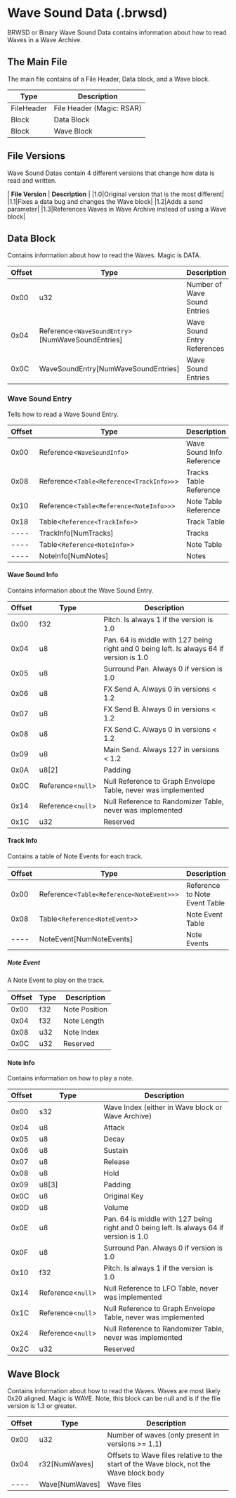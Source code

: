 # Wave Sound Data (.brwsd)
BRWSD or Binary Wave Sound Data contains information about how to read Waves in a Wave Archive.

## The Main File
The main file contains of a File Header, Data block, and a Wave block.

| **Type** | **Description** |
|----------|-----------------|
|FileHeader|File Header (Magic: RSAR)|
|Block|Data Block|
|Block|Wave Block|

## File Versions
Wave Sound Datas contain 4 different versions that change how data is read and written.

| **File Version** | **Description** |
|1.0|Original version that is the most different|
|1.1|Fixes a data bug and changes the Wave block|
|1.2|Adds a send parameter|
|1.3|References Waves in Wave Archive instead of using a Wave block|

## Data Block
Contains information about how to read the Waves. Magic is DATA.

| **Offset** | **Type** | **Description** |
|------------|----------|-----------------|
|0x00|u32|Number of Wave Sound Entries|
|0x04|Reference<`WaveSoundEntry`>[NumWaveSoundEntries]|Wave Sound Entry References|
|0x0C|WaveSoundEntry[NumWaveSoundEntries]|Wave Sound Entries|

### Wave Sound Entry
Tells how to read a Wave Sound Entry.

| **Offset** | **Type** | **Description** |
|------------|----------|-----------------|
|0x00|Reference<`WaveSoundInfo`>|Wave Sound Info Reference|
|0x08|Reference<`Table<Reference<TrackInfo>>`>|Tracks Table Reference|
|0x10|Reference<`Table<Reference<NoteInfo>>`>|Note Table Reference|
|0x18|Table<`Reference<TrackInfo>`>|Track Table|
|----|TrackInfo[NumTracks]|Tracks|
|----|Table<`Reference<NoteInfo>`>|Note Table|
|----|NoteInfo[NumNotes]|Notes|

#### Wave Sound Info
Contains information about the Wave Sound Entry.

| **Offset** | **Type** | **Description** |
|------------|----------|-----------------|
|0x00|f32|Pitch. Is always 1 if the version is 1.0|
|0x04|u8|Pan. 64 is middle with 127 being right and 0 being left. Is always 64 if version is 1.0|
|0x05|u8|Surround Pan. Always 0 if version is 1.0|
|0x06|u8|FX Send A. Always 0 in versions < 1.2|
|0x07|u8|FX Send B. Always 0 in versions < 1.2|
|0x08|u8|FX Send C. Always 0 in versions < 1.2|
|0x09|u8|Main Send. Always 127 in versions < 1.2|
|0x0A|u8[2]|Padding|
|0x0C|Reference<`null`>|Null Reference to Graph Envelope Table, never was implemented|
|0x14|Reference<`null`>|Null Reference to Randomizer Table, never was implemented|
|0x1C|u32|Reserved|

#### Track Info
Contains a table of Note Events for each track.

| **Offset** | **Type** | **Description** |
|------------|----------|-----------------|
|0x00|Reference<`Table<Reference<NoteEvent>>`>|Reference to Note Event Table|
|0x08|Table<`Reference<NoteEvent>`>|Note Event Table|
|----|NoteEvent[NumNoteEvents]|Note Events|

##### Note Event
A Note Event to play on the track.

| **Offset** | **Type** | **Description** |
|------------|----------|-----------------|
|0x00|f32|Note Position|
|0x04|f32|Note Length|
|0x08|u32|Note Index|
|0x0C|u32|Reserved|

#### Note Info
Contains information on how to play a note.

| **Offset** | **Type** | **Description** |
|------------|----------|-----------------|
|0x00|s32|Wave Index (either in Wave block or Wave Archive)|
|0x04|u8|Attack|
|0x05|u8|Decay|
|0x06|u8|Sustain|
|0x07|u8|Release|
|0x08|u8|Hold|
|0x09|u8[3]|Padding|
|0x0C|u8|Original Key|
|0x0D|u8|Volume|
|0x0E|u8|Pan. 64 is middle with 127 being right and 0 being left. Is always 64 if version is 1.0|
|0x0F|u8|Surround Pan. Always 0 if version is 1.0|
|0x10|f32|Pitch. Is always 1 if the version is 1.0|
|0x14|Reference<`null`>|Null Reference to LFO Table, never was implemented|
|0x1C|Reference<`null`>|Null Reference to Graph Envelope Table, never was implemented|
|0x24|Reference<`null`>|Null Reference to Randomizer Table, never was implemented|
|0x2C|u32|Reserved|

## Wave Block
Contains information about how to read the Waves. Waves are most likely 0x20 aligned. Magic is WAVE. Note, this block can be null and is if the file version is 1.3 or greater.

| **Offset** | **Type** | **Description** |
|------------|----------|-----------------|
|0x00|u32|Number of waves (only present in versions >= 1.1)|
|0x04|r32[NumWaves]|Offsets to Wave files relative to the start of the Wave block, not the Wave block body|
|----|Wave[NumWaves]|Wave files|